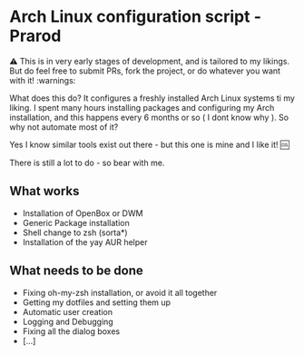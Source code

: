 # Arch Linux configuration script - Prarod

:warning: This is in very early stages of development, and is tailored to my
likings. But do feel free to submit PRs, fork the project, or do whatever you want with
it! :warnings:

What does this do? It configures a freshly installed Arch Linux systems ti my
liking. I spent many hours installing packages and configuring my Arch
installation, and this happens every 6 months or so ( I dont know why ). So why
not automate most of it? 

Yes I know similar tools exist out there - but this one is mine and I like it!
:cool:

There is still a lot to do - so bear with me.


## What works
- Installation of OpenBox or DWM
- Generic Package installation
- Shell change to zsh (sorta*)
- Installation of the yay AUR helper

## What needs to be done
- Fixing oh-my-zsh installation, or avoid it all together
- Getting my dotfiles and setting them up
- Automatic user creation
- Logging and Debugging
- Fixing all the dialog boxes
- [...]

